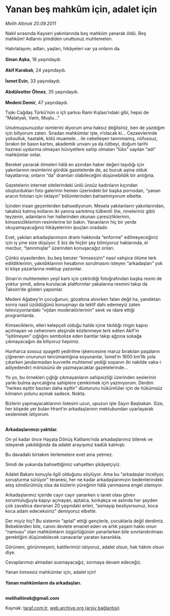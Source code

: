 # Yanan beş mahkûm için, adalet için 

*Melih Altınok 20.09.2011*

<div class="yazi"><p>Nakil sırasında Kayseri yakınlarında beş mahkûm yanarak öldü. Beş mahkûm! Adlarını şimdiden unuttunuz muhtemelen. </p>
<p>Hatırlatayım; adları, yaşları, hikâyeleri var ya onların da.<br/><br/><b>Sinan Aşka</b>, 18 yaşındaydı. <br/><br/><b>Akif Karabalı</b>, 24 yaşındaydı.<br/><br/><b>İsmet Evin</b>, 33 yaşındaydı.<br/><br/><b>Abdülsetter Ölmez</b>, 35 yaşındaydı.<br/><br/><b>Medeni Demir</b>, 47 yaşındaydı.</p>
<p>Tıpkı Cağdaş Türkü’nün o içli şarkısı Rami Kışlası’ndaki gibi, hepsi de “Malatyalı, Vanlı, Muşlu...”</p>
<p>Unutmuşsunuzdur isimlerini diyorum ama haksız değilsiniz, ben de yazdığım için biliyorum zaten. Sıradan mahkûmlar işte, n’olacak ki... Cezaevlerinde yoksulluk, hastalık, kötü muamele... ile cebelleşen tanınmamış, nüfussuz, bırakın bir basın kartını, akademik unvanı ya da rütbeyi, doğum tarihi haznesi uydurma olmayan hüviyetlere sahip olmaları “lüks” sayılan “adi” mahkûmlar onlar.</p>
<p>Bereket yanarak ölmeleri hâlâ en azından haber değeri taşıdığı için yakınlarının resimlerini gördük gazetelerde de, az bucuk aşina olduk hayatlarına; onların “da” dramları olabileceğini düşünebildik bir anlığına. </p>
<p>Gazetelerin internet sitelerindeki ünlü ünsüz kadınların kıçından oluşturdukları foto galerinin hemen üzerindeki bir başka pornodan, “yanan aracın fotoları için tıklayın” bölümlerinden bahsetmiyorum elbette. </p>
<p>İçinden insan geçenlerden bahsediyorum. Mesela yakılanların yakınlarından, takatsiz kalmış kollarını iki yanına sarkıtmış tülbentli (he, nineleriniz gibi) teyzenin, adamların her hallerinden okunan çaresizliklerinin, kimsesizliklerinin resimlerine bir bakın. Yananların hiç bir yerde okuyamayacağınız hikâyelerinin ipuçları oradadır.</p>
<p>Evet, yakılan arkadaşlarımızın dramı hakkında “enforme” edilmeyeceğiniz için iş yine size düşüyor. E biz de hiçbir şey bilmiyoruz haklarında, el mecbur, “tanınmışlar” üzerinden konuşacağız onları.</p>
<p>Çünkü siyasilerden, bu beş benzer “kimsesizin” nasıl vahşice ölüme terk edildiklerinin, yakıldıklarının hesabının sorulmasını isteyen “arkadaşları” yok ki köşe yazarlarına mektup yazsınlar.</p>
<p>Sinan’ın muhtemelen yeşil kartı için çektirdiği fotoğrafından başka resmi de yoktur şimdi, adına kurulacak platformlar yakalarına resmini takıp da Taksim’de gösteri yapsınlar.</p>
<p>Medeni Ağabey’in çocuğunun, gözaltına alınırken falan değil ha, yandıktan sonra nasıl üzüldüğünü konuşmayı da teklif dahi edemeyiz zaten televizyonlardaki “vijdan moderatörlerinin” sevk ve idare ettiği programlarda. </p>
<p>Kimseciklerin, elleri kelepçeli olduğu halde içine tıkıldığı ringin kapısı açılmayan ve cehennem ateşinde közlenmeye terk edilen Akif’in “işitilmeyen” çığlığını sembolize eden bantlar takıp ağzına sokağa çıkmayacağını da biliyoruz hepimiz.</p>
<p>Hunharca sossuz spagetti yedirilme işkencesine maruz bırakılan paşaların çiğnenen onurunun tercümanlığına soyunanlar, İsmet’in 1600 km’lik yola çıkarken jandarmadan kuvvetle muhtemel yediği sopanın (ki nakilde vaka-i adiyedendir) mönüsünü de yazmayacaklar gazetelerinde...</p>
<p>Yo yo, bu örnekleri çığlığı çıkmayanların sahipsizliği üzerinden seslerinin yankı bulma ayrıcalığına sahiplere çemkirmek için yazmıyorum. Derdim “herkes eşittir bazıları daha eşittir” düsturunu hükümlüler için de hükümsüz kılmanın yolunu açmak sadece. Nokta.</p>
<p>Bizlerin yapmayacaklarının listesini uzun, upuzun işte Sayın Başbakan. Size, her köşede yer bulan Hrant’ın arkadaşlarının mektubundan uyarlayarak seslenmek istiyorum.</p>
<p><b><br/>Arkadaşlarımızı yaktılar.</b></p>
<p>On yıl kadar önce Hayata Dönüş Katliamı’nda arkadaşlarımız bilerek ve isteyerek yakıldığında da adalet arayışımız kadük kalmıştı.</p>
<p>Bu davadaki birtakım ilerlemelere evet ama yetmez.</p>
<p>Simdi de yukarıda bahsettiğimiz vahşetten şikâyetçiyiz.</p>
<p>Adalet Bakanı konuyla ilgili olduğunu söylüyor. Ama bu “arkadaşlar inceliyor, soruşturma sürüyor” teranesi, her ne kadar arkadaşlarımızın bedenlerindeki ateş söndürülmüş olsa da bizlerin yüreğinin hâlâ yanmasına engel olamıyor.</p>
<p>Arkadaşlarımız içeride cayır cayır yanarken o lanet olası görev sorumluluğuyla kapıyı açmayan, aptalca, korkakça ve aslında her şeyden çok zavallıca davranan 20 yaşındaki erleri, “asmayıp besliyorsunuz, koca koca adam edeceksiniz” demiyoruz elbette. </p>
<p>Der miyiz hiç? Bu sistemin “aptal” ettiği gençlerle, çocuklarla değil derdimiz. Bebeklerden bile, canını devlete emanet eden ve artık yaşam hakkı onun “namusu” olan mahkûmların özgürlüğünün yanarlarken bile sınırlandırılması gerektiğini düşünebilecek canavarlar yaratan karanlıkla.</p>
<p>Görüneni, görünmeyeni, katillerimizi istiyoruz, adalet olsun, hak hâkim olsun diye.</p>
<p>Cevaplarımızı almadan susmayacağız, sormaya devam edeceğiz.</p>
<p>Yanan kimsesiz mahkûmlar için, adalet için!<br/><br/><b>Yanan mahkûmların da arkadaşları.</b></p>
<p><b><br/>melihaltinok@gmail.com</b></p>
</div>

Kaynak: [taraf.com.tr](http://www.taraf.com.tr/melih-altinok/makale-yanan-bes-mahkum-icin-adalet-icin.htm), [web.archive.org (arşiv bağlantısı)](http://web.archive.org/web/20130912005434/http://www.taraf.com.tr/melih-altinok/makale-yanan-bes-mahkum-icin-adalet-icin.htm)
